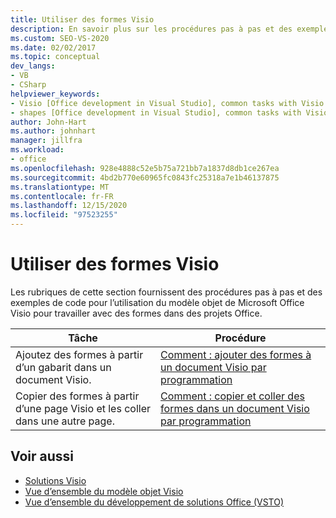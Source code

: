 ```yaml
---
title: Utiliser des formes Visio
description: En savoir plus sur les procédures pas à pas et des exemples de code pour l’utilisation du modèle objet de Microsoft Visio pour travailler avec des formes dans des projets Office.
ms.custom: SEO-VS-2020
ms.date: 02/02/2017
ms.topic: conceptual
dev_langs:
- VB
- CSharp
helpviewer_keywords:
- Visio [Office development in Visual Studio], common tasks with Visio shapes
- shapes [Office development in Visual Studio], common tasks with Visio shapes
author: John-Hart
ms.author: johnhart
manager: jillfra
ms.workload:
- office
ms.openlocfilehash: 928e4888c52e5b75a721bb7a1837d8db1ce267ea
ms.sourcegitcommit: 4bd2b770e60965fc0843fc25318a7e1b46137875
ms.translationtype: MT
ms.contentlocale: fr-FR
ms.lasthandoff: 12/15/2020
ms.locfileid: "97523255"
---
```

# <a name="work-with-visio-shapes"></a>Utiliser des formes Visio
  Les rubriques de cette section fournissent des procédures pas à pas et des exemples de code pour l’utilisation du modèle objet de Microsoft Office Visio pour travailler avec des formes dans des projets Office.

|Tâche|Procédure|
|----------|---------------|
|Ajoutez des formes à partir d’un gabarit dans un document Visio.|[Comment : ajouter des formes à un document Visio par programmation](../vsto/how-to-programmatically-add-shapes-to-a-visio-document.md)|
|Copier des formes à partir d’une page Visio et les coller dans une autre page.|[Comment : copier et coller des formes dans un document Visio par programmation](../vsto/how-to-programmatically-copy-and-paste-shapes-in-a-visio-document.md)|

## <a name="see-also"></a>Voir aussi
- [Solutions Visio](../vsto/visio-solutions.md)
- [Vue d’ensemble du modèle objet Visio](../vsto/visio-object-model-overview.md)
- [Vue d’ensemble du développement de solutions Office &#40;VSTO&#41;](../vsto/office-solutions-development-overview-vsto.md)
